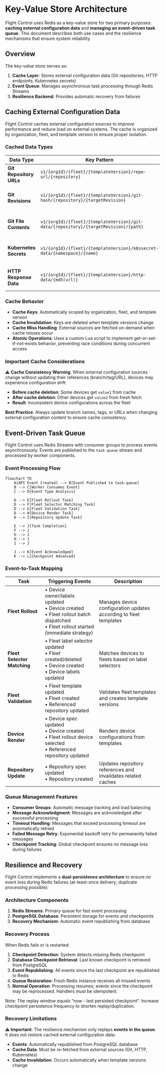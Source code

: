 # Key-Value Store Architecture

Flight Control uses Redis as a key-value store for two primary purposes: **caching external configuration data** and **managing an event-driven task queue**. This document describes both use cases and the resilience mechanisms that ensure system reliability.

## Overview

The key-value store serves as:
1. **Cache Layer**: Stores external configuration data (Git repositories, HTTP endpoints, Kubernetes secrets)
2. **Event Queue**: Manages asynchronous task processing through Redis Streams
3. **Resilience Backend**: Provides automatic recovery from failures

## Caching External Configuration Data

Flight Control caches external configuration sources to improve performance and reduce load on external systems. The cache is organized by organization, fleet, and template version to ensure proper isolation.

### Cached Data Types

| Data Type | Key Pattern | Description |
|-----------|-------------|-------------|
| **Git Repository URLs** | `v1/{orgId}/{fleet}/{templateVersion}/repo-url/{repository}` | Repository URL mappings |
| **Git Revisions** | `v1/{orgId}/{fleet}/{templateVersion}/git-hash/{repository}/{targetRevision}` | Git commit hashes for specific revisions |
| **Git File Contents** | `v1/{orgId}/{fleet}/{templateVersion}/git-data/{repository}/{targetRevision}/{path}` | Actual file contents from Git repositories |
| **Kubernetes Secrets** | `v1/{orgId}/{fleet}/{templateVersion}/k8ssecret-data/{namespace}/{name}` | Secret data from Kubernetes clusters |
| **HTTP Response Data** | `v1/{orgId}/{fleet}/{templateVersion}/http-data/{md5(url)}` | Content fetched from HTTP endpoints |

### Cache Behavior

- **Cache Keys**: Automatically scoped by organization, fleet, and template version
- **Cache Invalidation**: Keys are deleted when template versions change
- **Cache Miss Handling**: External sources are fetched on-demand when cache misses occur
- **Atomic Operations**: Uses a custom Lua script to implement get-or-set-if-not-exists behavior, preventing race conditions during concurrent access

### Important Cache Considerations

⚠️ **Cache Consistency Warning**: When external configuration sources change without updating their references (branch/tag/URL), devices may experience configuration drift:

- **Before cache deletion**: Some devices get `value1` from cache
- **After cache deletion**: Other devices get `value2` from fresh fetch
- **Result**: Inconsistent device configurations across the fleet

**Best Practice**: Always update branch names, tags, or URLs when changing external configuration content to ensure cache consistency.

## Event-Driven Task Queue

Flight Control uses Redis Streams with consumer groups to process events asynchronously. Events are published to the `task-queue` stream and processed by worker components.

### Event Processing Flow

```mermaid
flowchart TD
    A[API Event Created] --> B[Event Published to task-queue]
    B --> C[Worker Consumes Event]
    C --> D{Event Type Analysis}
    
    D --> E[Fleet Rollout Task]
    D --> F[Fleet Selector Matching Task]
    D --> G[Fleet Validation Task]
    D --> H[Device Render Task]
    D --> I[Repository Update Task]
    
    E --> J[Task Completion]
    F --> J
    G --> J
    H --> J
    I --> J
    
    J --> K[Event Acknowledged]
    K --> L[Checkpoint Advanced]
```

### Event-to-Task Mapping

| Task | Triggering Events | Description |
|------|------------------|-------------|
| **Fleet Rollout** | • Device owner/labels updated<br/>• Device created<br/>• Fleet rollout batch dispatched<br/>• Fleet rollout started (immediate strategy) | Manages device configuration updates according to fleet templates |
| **Fleet Selector Matching** | • Fleet label selector updated<br/>• Fleet created/deleted<br/>• Device created<br/>• Device labels updated | Matches devices to fleets based on label selectors |
| **Fleet Validation** | • Fleet template updated<br/>• Fleet created<br/>• Referenced repository updated | Validates fleet templates and creates template versions |
| **Device Render** | • Device spec updated<br/>• Device created<br/>• Fleet rollout device selected<br/>• Referenced repository updated | Renders device configurations from templates |
| **Repository Update** | • Repository spec updated<br/>• Repository created | Updates repository references and invalidates related caches |

### Queue Management Features

- **Consumer Groups**: Automatic message tracking and load balancing
- **Message Acknowledgment**: Messages are acknowledged after successful processing
- **Timeout Handling**: Messages that exceed processing timeout are automatically retried
- **Failed Message Retry**: Exponential backoff retry for permanently failed messages
- **Checkpoint Tracking**: Global checkpoint ensures no message loss during failures

## Resilience and Recovery

Flight Control implements a **dual-persistence architecture** to ensure no event loss during Redis failures (at-least-once delivery; duplicate processing possible):


### Architecture Components

1. **Redis Streams**: Primary queue for fast event processing
2. **PostgreSQL Database**: Persistent storage for events and checkpoints
3. **Recovery Mechanism**: Automatic event republishing from database

### Recovery Process

When Redis fails or is restarted:

1. **Checkpoint Detection**: System detects missing Redis checkpoint
2. **Database Checkpoint Retrieval**: Last known checkpoint is retrieved from PostgreSQL
3. **Event Republishing**: All events since the last checkpoint are republished to Redis
4. **Queue Restoration**: Fresh Redis instance receives all missed events
5. **Normal Operation**: Processing resumes; events since the checkpoint may be reprocessed. Handlers must be idempotent.

Note: The replay window equals “now - last persisted checkpoint”. Increase checkpoint persistence frequency to shorten replay/duplication.

### Recovery Limitations

⚠️ **Important**: The resilience mechanism only replays **events in the queue**. It does not restore cached external configuration data:

- **Events**: Automatically republished from PostgreSQL database
- **Cache Data**: Must be re-fetched from external sources (Git, HTTP, Kubernetes)
- **Cache Invalidation**: Occurs automatically when template versions change